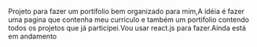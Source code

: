 Projeto para fazer um portifolio bem organizado para mim,A idéia é fazer uma pagina que contenha meu curriculo e também um portifolio contendo todos os projetos que 
já participei.Vou usar react.js para fazer.Ainda está em andamento
